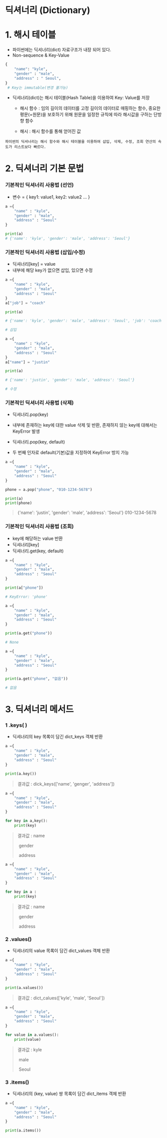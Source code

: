 # 딕셔너리 (Dictionary)

# 1. 해시 테이블

- 파이썬에는 딕셔너리(dict) 자료구조가 내장 되어 있다.
- Non-sequence & Key-Value

```python
{
    "name": "kyle",
    "gender" : "male",
    "address" : " Seoul",
}
 # Key는 immutable(변경 불가능)
```

- 딕셔너리(dict)는 해시 테이블(Hash Table)을 이용하여 Key: Value를 저장

  - 해시 함수 : 임의 길이의 데이터를 고정 길이의 데이터로 매핑하는 함수, 중요한 평문(=원문)을 보호하기 위해 원문을 일정한 규칙에 따라 해시값을 구하는 단방향 함수

  - 해시 : 해시 함수를 통해 얻어진 값

```
파이썬의 딕셔너리는 해시 함수와 해시 테이블을 이용하여 삽입, 삭제, 수정, 조회 연산의 속도가 리스트보다 빠르다.
```

# 2. 딕셔너리 기본 문법

### 기본적인 딕셔너리 사용법 (선언)

- 변수 = { key1: value1, key2: value2 … }

```python
a ={
    "name" : "kyle",
    "gender" : "male",
    "address" : "Seoul"
}

print(a)
# {'name': 'kyle', 'gender': 'male', 'address': 'Seoul'}
```

### 기본적인 딕셔너리 사용법 (삽입/수정)

- 딕셔너리[key] = value
- 내부에 해당 key가 없으면 삽입, 있으면 수정

```python
a ={
    "name" : "kyle",
    "gender" : "male",
    "address" : "Seoul"
}
a["job"] = "coach"

print(a)

# {'name': 'kyle', 'gender': 'male', 'address': 'Seoul', 'job': 'coach'}

# 삽입
```

```python
a ={
    "name" : "kyle",
    "gender" : "male",
    "address" : "Seoul"
}
a["name"] = "justin"

print(a)

# {'name': 'justin', 'gender': 'male', 'address': 'Seoul'}

# 수정
```

### 기본적인 딕셔너리 사용법 (삭제)

- 딕셔너리.pop(key)
- 내부에 존재하는 key에 대한 value 삭제 및 반환, 존재하지 않는 key에 대해서는 KeyError 발생

- 딕셔너리.pop(key, default)
- 두 번째 인자로 default(기본)값을 지정하여 KeyError 방지 가능

```python
a ={
    "name" : "kyle",
    "gender" : "male",
    "address" : "Seoul"
}

phone = a.pop("phone", "010-1234-5678")

print(a)
print(phone)
```

> {'name': 'justin', 'gender': 'male', 'address': 'Seoul'}
> 010-1234-5678

### 기본적인 딕셔너리 사용법 (조회)

- key에 해당하는 value 반환
- 딕셔너리[key]
- 딕셔너리.get(key, default)

```python
a ={
    "name" : "kyle",
    "gender" : "male",
    "address" : "Seoul"
}

print(a["phone"])

# KeyError: 'phone'
```

```py
a ={
    "name" : "kyle",
    "gender" : "male",
    "address" : "Seoul"
}

print(a.get("phone"))

# None
```

```python
a ={
    "name" : "kyle",
    "gender" : "male",
    "address" : "Seoul"
}

print(a.get("phone", "없음"))

# 없음
```

# 3. 딕셔너리 메서드

### 1 .keys( )

- 딕셔너리의 key 목록이 담긴 dict_keys 객체 반환

```python
a ={
    "name" : "kyle",
    "gender" : "male",
    "address" : "Seoul"
}

print(a.key())
```

> 결과값 : dick_keys(['name', 'genger', 'address'])

```python
a ={
    "name" : "kyle",
    "gender" : "male",
    "address" : "Seoul"
}

for key in a,key():
    print(key)
```

> 결과값 : name
>
> ​ gender
>
> ​ address

```python
a ={
    "name" : "kyle",
    "gender" : "male",
    "address" : "Seoul"
}

for key in a :
    print(key)
```

> 결과값 : name
>
> ​ gender
>
> ​ address

### 2 .values()

- 딕셔너리의 value 목록이 담긴 dict_values 객체 반환

```python
a ={
    "name" : "kyle",
    "gender" : "male",
    "address" : "Seoul"
}

print(a.values())
```

> 결과값 : dict_calues(['kyle', 'male', 'Seoul'])

```python
a ={
    "name" : "kyle",
    "gender" : "male",
    "address" : "Seoul"
}

for value in a.values():
    print(value)
```

> 결과값 : kyle
>
> ​ male
>
> ​ Seoul

### 3 .items()

- 딕셔너리의 (key, value) 쌍 목록이 담긴 dict_items 객체 반환

```python
a ={
    "name" : "kyle",
    "gender" : "male",
    "address" : "Seoul"
}

print(a.items())
```
